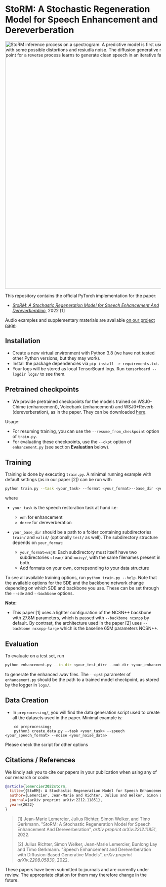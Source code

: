 # StoRM: A Stochastic Regeneration Model for Speech Enhancement and Dereverberation

<img src="https://raw.githubusercontent.com/sp-uhh/storm/master/inference.png" width="800" alt="StoRM inference process on a spectrogram. A predictive model is first used to get a estimate of the clean speech, with some possible distortions and resiudla noise. The diffusion generative model then uses this estimate as the initial point for a reverse process learns to generate clean speech in an iterative fashion starting from the corrupted signal xT.">

This repository contains the official PyTorch implementation for the paper:

- [*StoRM: A Stochastic Regeneration Model for Speech Enhancement And Dereverberation*](https://arxiv.org/abs/2212.11851), 2022 [1]

Audio examples and supplementary materials are available [on our project page](https://www.inf.uni-hamburg.de/en/inst/ab/sp/publications/storm.html).

## Installation

- Create a new virtual environment with Python 3.8 (we have not tested other Python versions, but they may work).
- Install the package dependencies via `pip install -r requirements.txt`.
- Your logs will be stored as local TensorBoard logs. Run `tensorboard --logdir logs/` to see them.

## Pretrained checkpoints

- We provide pretrained checkpoints for the models trained on WSJ0-Chime (enhancement), Voicebank (enhancement) and WSJ0+Reverb (dereverberation), as in the paper. They can be downloaded [here](https://drive.google.com/drive/u/0/folders/1CudkddOcXxvG0LLxpXK3h97_ervBZ2ZF).

Usage:
- For resuming training, you can use the `--resume_from_checkpoint` option of `train.py`.
- For evaluating these checkpoints, use the `--ckpt` option of `enhancement.py` (see section **Evaluation** below).

## Training

Training is done by executing `train.py`. A minimal running example with default settings (as in our paper [2]) can be run with

```bash
python train.py --task <your_task> --format <your_format>--base_dir <your_base_dir> --gpus 0,
```

where 

-  `your_task` is the speech restoration task at hand i.e:
    - `enh` for enhancement
    - `derev` for dereverberation

- `your_base_dir` should be a path to a folder containing subdirectories `train/` and `valid/` (optionally `test/` as well). The subdirectory structure depends on `your_format`:
    - `your_format=wsj0`: Each subdirectory must itself have two subdirectories `clean/` and `noisy/`, with the same filenames present in both.
    - Add formats on your own, correpsonding to your data structure

To see all available training options, run `python train.py --help`. Note that the available options for the SDE and the backbone network change depending on which SDE and backbone you use. These can be set through the `--sde` and `--backbone` options.

**Note:**
- This paper [1] uses a lighter configuration of the NCSN++ backbone with 27.8M parameters, which is passed with `--backbone ncsnpp` by default. By contrast, the architecture used in the paper [2] uses `--backbone ncsnpp-large` which is the baseline 65M parameters NCSN++.

## Evaluation

To evaluate on a test set, run
```bash
python enhancement.py --in-dir <your_test_dir> --out-dir <your_enhanced_dir> --ckpt <path_to_model_checkpoint>
```

to generate the enhanced .wav files. The `--cpkt` parameter of `enhancement.py` should be the path to a trained model checkpoint, as stored by the logger in `logs/`.


## Data Creation

- In `preprocessing/`, you will find the data generation script used to create all the datasets used in the paper. Minimal example is:

```
    cd preprocessing;
    python3 create_data.py --task <your_task> --speech <your_speech_format> --noise <your_noise_data>
```

Please check the script for other options

## Citations / References

We kindly ask you to cite our papers in your publication when using any of our research or code:
```bib
@article{lemercier2022storm,
  title={{StoRM}: A Stochastic Regeneration Model for Speech Enhancement And Dereverberation},
  author={Lemercier, Jean-Marie and Richter, Julius and Welker, Simon and Gerkmann, Timo},
  journal={arXiv preprint arXiv:2212.11851},
  year={2022}
}
```

>[1] Jean-Marie Lemercier, Julius Richter, Simon Welker, and Timo Gerkmann. "StoRM: A Stochastic Regeneration Model for Speech Enhancement And Dereverberation", *arXiv preprint arXiv:2212.11851*, 2022.
>
>[2] Julius Richter, Simon Welker, Jean-Marie Lemercier, Bunlong Lay and Timo Gerkmann. "Speech Enhancement and Dereverberation with Diffusion-Based Generative Models", *arXiv preprint arXiv:2208.05830*, 2022.

These papers have been submitted to journals and are currently under review. The appropriate citation for them may therefore change in the future.
